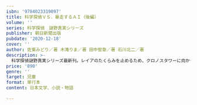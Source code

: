 ```yaml
---
isbn: '9784023319097'
title: 科学探偵ＶＳ．暴走するＡＩ（後編）
volume: ''
series: 科学探偵　謎野真実シリーズ
publisher: 朝日新聞出版
pubdate: '2020-12-18'
cover: ''
author: 佐東みどり／著 木滝りま／著 田中智章／著 石川北二／著
description: >-
  科学探偵謎野真実シリーズ最新刊。レイアのたくらみを止めるため、クロノスタワーに向かった真実と健太。そこで待ち受けていたのは、超高性能AIとの対決だった。果たして真実たちは、AIに勝つことができるのだろうか。
price: '890'
genre: ''
target: 児童
format: 単行本
content: 日本文学、小説・物語

---
```

